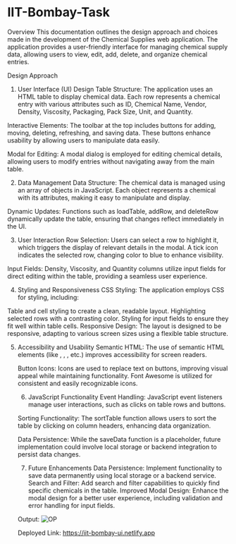 # IIT-Bombay-Task
Overview
This documentation outlines the design approach and choices made in the development of the Chemical Supplies web application. The application provides a user-friendly interface for managing chemical supply data, allowing users to view, edit, add, delete, and organize chemical entries.

Design Approach
1. User Interface (UI) Design
Table Structure: The application uses an HTML table to display chemical data. Each row represents a chemical entry with various attributes such as ID, Chemical Name, Vendor, Density, Viscosity, Packaging, Pack Size, Unit, and Quantity.

Interactive Elements: The toolbar at the top includes buttons for adding, moving, deleting, refreshing, and saving data. These buttons enhance usability by allowing users to manipulate data easily.

Modal for Editing: A modal dialog is employed for editing chemical details, allowing users to modify entries without navigating away from the main table.

2. Data Management
Data Structure: The chemical data is managed using an array of objects in JavaScript. Each object represents a chemical with its attributes, making it easy to manipulate and display.

Dynamic Updates: Functions such as loadTable, addRow, and deleteRow dynamically update the table, ensuring that changes reflect immediately in the UI.

3. User Interaction
Row Selection: Users can select a row to highlight it, which triggers the display of relevant details in the modal. A tick icon indicates the selected row, changing color to blue to enhance visibility.

Input Fields: Density, Viscosity, and Quantity columns utilize input fields for direct editing within the table, providing a seamless user experience.

4. Styling and Responsiveness
CSS Styling: The application employs CSS for styling, including:

Table and cell styling to create a clean, readable layout.
Highlighting selected rows with a contrasting color.
Styling for input fields to ensure they fit well within table cells.
Responsive Design: The layout is designed to be responsive, adapting to various screen sizes using a flexible table structure.

5. Accessibility and Usability
Semantic HTML: The use of semantic HTML elements (like <table>, <thead>, <tbody>, etc.) improves accessibility for screen readers.

Button Icons: Icons are used to replace text on buttons, improving visual appeal while maintaining functionality. Font Awesome is utilized for consistent and easily recognizable icons.

6. JavaScript Functionality
Event Handling: JavaScript event listeners manage user interactions, such as clicks on table rows and buttons.

Sorting Functionality: The sortTable function allows users to sort the table by clicking on column headers, enhancing data organization.

Data Persistence: While the saveData function is a placeholder, future implementation could involve local storage or backend integration to persist data changes.

7. Future Enhancements
Data Persistence: Implement functionality to save data permanently using local storage or a backend service.
Search and Filter: Add search and filter capabilities to quickly find specific chemicals in the table.
Improved Modal Design: Enhance the modal design for a better user experience, including validation and error handling for input fields.

Output:
![OP](https://github.com/user-attachments/assets/af49b116-7dff-4797-b87c-1015d8bd8723)

Deployed Link:
https://iit-bombay-ui.netlify.app

